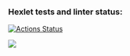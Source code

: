 ### Hexlet tests and linter status:
[![Actions Status](https://github.com/irwikk/frontend-project-44/actions/workflows/hexlet-check.yml/badge.svg)](https://github.com/irwikk/frontend-project-44/actions)

<a href="https://codeclimate.com/github/irwikk/frontend-project-44/maintainability"><img src="https://api.codeclimate.com/v1/badges/2d79ba04d78dc8cf4af9/maintainability" /></a>